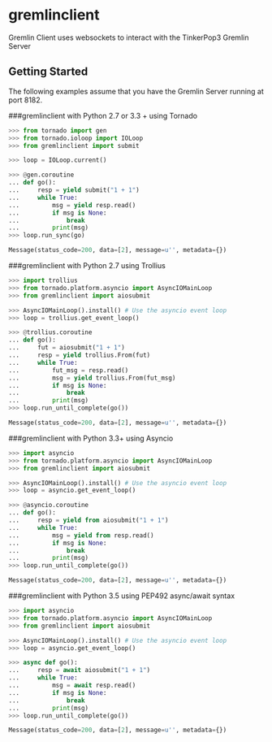 # gremlinclient

Gremlin Client uses websockets to interact with the TinkerPop3 Gremlin Server

## Getting Started

The following examples assume that you have the Gremlin Server running at port 8182.

###gremlinclient with Python 2.7 or 3.3 + using Tornado

```python
>>> from tornado import gen
>>> from tornado.ioloop import IOLoop
>>> from gremlinclient import submit

>>> loop = IOLoop.current()

>>> @gen.coroutine
... def go():
...     resp = yield submit("1 + 1")
...     while True:
...         msg = yield resp.read()
...         if msg is None:
...             break
...         print(msg)
>>> loop.run_sync(go)

Message(status_code=200, data=[2], message=u'', metadata={})
```

###gremlinclient with Python 2.7 using Trollius

```python
>>> import trollius
>>> from tornado.platform.asyncio import AsyncIOMainLoop
>>> from gremlinclient import aiosubmit

>>> AsyncIOMainLoop().install() # Use the asyncio event loop
>>> loop = trollius.get_event_loop()

>>> @trollius.coroutine
... def go():
...     fut = aiosubmit("1 + 1")
...     resp = yield trollius.From(fut)
...     while True:
...         fut_msg = resp.read()
...         msg = yield trollius.From(fut_msg)
...         if msg is None:
...             break
...         print(msg)
>>> loop.run_until_complete(go())

Message(status_code=200, data=[2], message=u'', metadata={})
```

###gremlinclient with Python 3.3+ using Asyncio

```python
>>> import asyncio
>>> from tornado.platform.asyncio import AsyncIOMainLoop
>>> from gremlinclient import aiosubmit

>>> AsyncIOMainLoop().install() # Use the asyncio event loop
>>> loop = asyncio.get_event_loop()

>>> @asyncio.coroutine
... def go():
...     resp = yield from aiosubmit("1 + 1")
...     while True:
...         msg = yield from resp.read()
...         if msg is None:
...             break
...         print(msg)
>>> loop.run_until_complete(go())

Message(status_code=200, data=[2], message=u'', metadata={})
```

###gremlinclient with Python 3.5 using PEP492 async/await syntax

```python
>>> import asyncio
>>> from tornado.platform.asyncio import AsyncIOMainLoop
>>> from gremlinclient import aiosubmit

>>> AsyncIOMainLoop().install() # Use the asyncio event loop
>>> loop = asyncio.get_event_loop()

>>> async def go():
...     resp = await aiosubmit("1 + 1")
...     while True:
...         msg = await resp.read()
...         if msg is None:
...             break
...         print(msg)
>>> loop.run_until_complete(go())

Message(status_code=200, data=[2], message=u'', metadata={})
```
